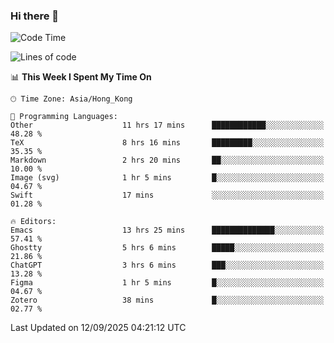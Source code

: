 ### Hi there 👋

<!--
**nicehiro/nicehiro** is a ✨ _special_ ✨ repository because its `README.md` (this file) appears on your GitHub profile.

Here are some ideas to get you started:

- 🔭 I’m currently working on ...
- 🌱 I’m currently learning ...
- 👯 I’m looking to collaborate on ...
- 🤔 I’m looking for help with ...
- 💬 Ask me about ...
- 📫 How to reach me: ...
- 😄 Pronouns: ...
- ⚡ Fun fact: ...
-->

<!--START_SECTION:waka-->
![Code Time](http://img.shields.io/badge/Code%20Time-1%2C005%20hrs%2012%20mins-blue)

![Lines of code](https://img.shields.io/badge/From%20Hello%20World%20I%27ve%20Written-1.9%20million%20lines%20of%20code-blue)

📊 **This Week I Spent My Time On** 

```text
🕑︎ Time Zone: Asia/Hong_Kong

💬 Programming Languages: 
Other                    11 hrs 17 mins      ████████████░░░░░░░░░░░░░   48.28 % 
TeX                      8 hrs 16 mins       █████████░░░░░░░░░░░░░░░░   35.35 % 
Markdown                 2 hrs 20 mins       ██░░░░░░░░░░░░░░░░░░░░░░░   10.00 % 
Image (svg)              1 hr 5 mins         █░░░░░░░░░░░░░░░░░░░░░░░░   04.67 % 
Swift                    17 mins             ░░░░░░░░░░░░░░░░░░░░░░░░░   01.28 % 

🔥 Editors: 
Emacs                    13 hrs 25 mins      ██████████████░░░░░░░░░░░   57.41 % 
Ghostty                  5 hrs 6 mins        █████░░░░░░░░░░░░░░░░░░░░   21.86 % 
ChatGPT                  3 hrs 6 mins        ███░░░░░░░░░░░░░░░░░░░░░░   13.28 % 
Figma                    1 hr 5 mins         █░░░░░░░░░░░░░░░░░░░░░░░░   04.67 % 
Zotero                   38 mins             █░░░░░░░░░░░░░░░░░░░░░░░░   02.77 % 
```


 Last Updated on 12/09/2025 04:21:12 UTC
<!--END_SECTION:waka-->
